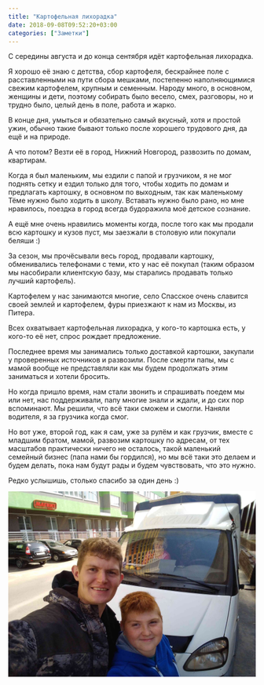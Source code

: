 ```yaml
---
title: "Картофельная лихорадка"
date: 2018-09-08T09:52:20+03:00
categories: ["Заметки"]
---
```


С середины августа и до конца сентября идёт картофельная лихорадка. 

<!--more-->

Я хорошо её знаю с детства, сбор картофеля, бескрайнее поле с расставленными на пути сбора мешками,
постепенно наполняющимися свежим картофелем, крупным и семенным. Народу много, в основном, женщины и дети,
поэтому собирать было весело, смех, разговоры, но и трудно было, целый день в поле, работа и жарко. 

В конце дня, умыться и обязательно самый вкусный, хотя и простой ужин, обычно такие бывают только после хорошего трудового дня, да ещё и на природе.

А что потом? Везти её в город, Нижний Новгород, развозить по домам, квартирам.

Когда я был маленьким, мы ездили с папой и грузчиком, я не мог поднять сетку и ездил только для того,
чтобы ходить по домам и предлагать картошку, в основном по выходным, так как маленькому Тёме нужно было ходить в школу.
Вставать нужно было рано, но мне нравилось, поездка в город всегда будоражила моё детское сознание. 

А ещё мне очень нравились моменты когда, после того как мы продали всю картошку и кузов пуст, мы заезжали в столовую или покупали беляши :) 

За сезон, мы прочёсывали весь город, продавали картошку, обменивались телефонами с теми, кто у нас её покупал 
(таким образом мы насобирали клиентскую базу, мы старались продавать только лучший картофель).

Картофелем у нас занимаются многие, село Спасское очень славится своей землей и картофелем, 
фуры приезжают к нам из Москвы, из Питера. 

Всех охватывает картофельная лихорадка, у кого-то картошка есть, у кого-то её нет, спрос рождает предложение.

Последнее время мы занимались только доставкой картошки, закупали у проверенных источников и развозили. 
После смерти папы, мы с мамой вообще не представляли как мы будем продолжать этим заниматься и хотели бросить.

Но когда пришло время, нам стали звонить и спрашивать поедем мы или нет, нас поддерживали, папу многие знали и ждали, и до сих пор вспоминают.
Мы решили, что всё таки сможем и смогли. Наняли водителя, я за грузчика когда смог.

Но вот уже, второй год, как я сам, уже за рулём и как грузчик, вместе с младшим братом, мамой, развозим картошку по адресам, 
от тех масштабов практически ничего не осталось, такой маленький семейный бизнес (папа нами бы гордился), 
но мы всё таки это делаем и будем делать, пока нам будут рады и будем чувствовать, что это нужно. 

Редко услышишь, столько спасибо за один день :)

![Potatoes](/images/11_potatoes_day.jpg "Совместное фото на память")
